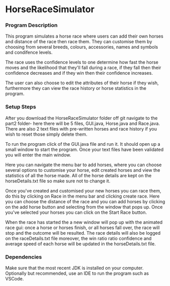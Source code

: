 # HorseRaceSimulator


<h3> Program Description </h3>

This program simulates a horse race where users can add their own horses and distance of the race then race them. They can customise them by choosing from several breeds, colours, accessories, names and symbols and condifence levels. 

The race uses the confidence levels to one determine how fast the horse moves and the likelihood that they'll fall during a race, if they fall then their confidence decreases and if they win then their confidence increases. 

The user can also choose to edit the attributes of their horse if they wish, furthermore they can view the race history or horse statistics in the program. 

<h3> Setup Steps </h3>

After you download the HorseRaceSimulator folder off git navigate to the part2 folder- here there will be 5 files, GUI.java, Horse.java and Race.java. There are also 2 text files with pre-written horses and race history if you wish to reset those simply delete them. 

To run the program click of the GUI.java file and run it. It should open up a small window to start the program. Once your text files have been validated you will enter the main window.

Here you can navigate the menu bar to add horses, where you can choose several options to customise your horse, edit created horses and view the statistics of all the horse made. All of the horse details are kept on the horseDetails.txt file so make sure not to change it. 

Once you've created and customised your new horses you can race them, do this by clicking on Race in the menu bar and clicking create race. Here you can choose the distance of the race and you can add horses by clicking on the add horse button and selecting from the window that pops up. Once you've selected your horses you can click on the Start Race button.

When the race has started the a new window will pop up with the animated race gui: once a horse or horses finish, or all horses fall over, the race will stop and the outcome will be resulted. The race details will also be logged on the raceDetails.txt file moreover, the win ratio ratio confidence and average speed of each horse will be updated in the horseDetails.txt file. 

<h3> Dependencies </h3>

Make sure that the most recent JDK is installed on your computer.
Optionally but recommended, use an IDE to run the program such as VSCode. 

